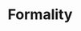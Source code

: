 ---
grand_parent: Features
parent: Customisation
layout: coming_soon
title: Formality
description:
---